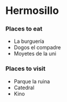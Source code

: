 # Hermosillo

### Places to eat
- La burguería
- Dogos el compadre
- Moyetes de la uni

### Places to visit
- Parque la ruina
- Catedral
- Kino
